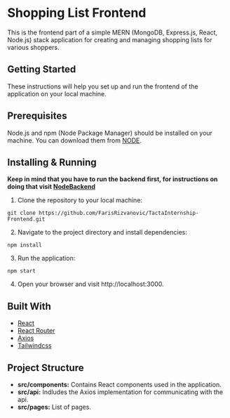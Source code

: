 # Shopping List Frontend

This is the frontend part of a simple MERN (MongoDB, Express.js, React, Node.js) stack application for creating and managing shopping lists for various shoppers.

## Getting Started

These instructions will help you set up and run the frontend of the application on your local machine.

## Prerequisites

Node.js and npm (Node Package Manager) should be installed on your machine. You can download them from [NODE](https://nodejs.org/).

## Installing & Running

**Keep in mind that you have to run the backend first, for instructions on doing that visit [NodeBackend](https://github.com/FarisRizvanovic/TactaInternship-NodeBackend)**

1. Clone the repository to your local machine:

```
git clone https://github.com/FarisRizvanovic/TactaInternship-Frontend.git
```

2. Navigate to the project directory and install dependencies:

```
npm install
```

3. Run the application:

```
npm start
```

4. Open your browser and visit http://localhost:3000.

## Built With

- [React](https://react.dev/)
- [React Router](https://reactrouter.com/en/main)
- [Axios](https://axios-http.com/docs/intro)
- [Tailwindcss](https://tailwindcss.com/)

## Project Structure

- **src/components:** Contains React components used in the application.
- **src/api:** Indludes the Axios implementation for communicating with the api.
- **src/pages:** List of pages.
